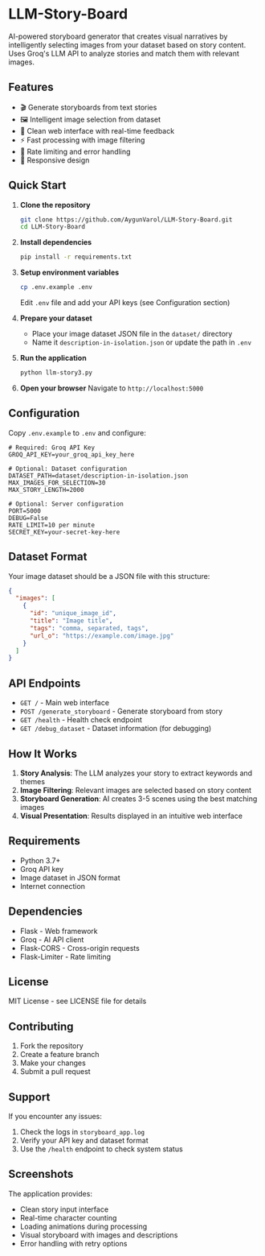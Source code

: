 # LLM-Story-Board

AI-powered storyboard generator that creates visual narratives by intelligently selecting images from your dataset based on story content. Uses Groq's LLM API to analyze stories and match them with relevant images.

## Features

- 🎬 Generate storyboards from text stories
- 🖼️ Intelligent image selection from dataset
- 🎨 Clean web interface with real-time feedback
- ⚡ Fast processing with image filtering
- 🔄 Rate limiting and error handling
- 📱 Responsive design

## Quick Start

1. **Clone the repository**
   ```bash
   git clone https://github.com/AygunVarol/LLM-Story-Board.git
   cd LLM-Story-Board
   ```

2. **Install dependencies**
   ```bash
   pip install -r requirements.txt
   ```

3. **Setup environment variables**
   ```bash
   cp .env.example .env
   ```
   Edit `.env` file and add your API keys (see Configuration section)

4. **Prepare your dataset**
   - Place your image dataset JSON file in the `dataset/` directory
   - Name it `description-in-isolation.json` or update the path in `.env`

5. **Run the application**
   ```bash
   python llm-story3.py
   ```

6. **Open your browser**
   Navigate to `http://localhost:5000`

## Configuration

Copy `.env.example` to `.env` and configure:

```env
# Required: Groq API Key
GROQ_API_KEY=your_groq_api_key_here

# Optional: Dataset configuration
DATASET_PATH=dataset/description-in-isolation.json
MAX_IMAGES_FOR_SELECTION=30
MAX_STORY_LENGTH=2000

# Optional: Server configuration
PORT=5000
DEBUG=False
RATE_LIMIT=10 per minute
SECRET_KEY=your-secret-key-here
```

## Dataset Format

Your image dataset should be a JSON file with this structure:

```json
{
  "images": [
    {
      "id": "unique_image_id",
      "title": "Image title",
      "tags": "comma, separated, tags",
      "url_o": "https://example.com/image.jpg"
    }
  ]
}
```

## API Endpoints

- `GET /` - Main web interface
- `POST /generate_storyboard` - Generate storyboard from story
- `GET /health` - Health check endpoint
- `GET /debug_dataset` - Dataset information (for debugging)

## How It Works

1. **Story Analysis**: The LLM analyzes your story to extract keywords and themes
2. **Image Filtering**: Relevant images are selected based on story content
3. **Storyboard Generation**: AI creates 3-5 scenes using the best matching images
4. **Visual Presentation**: Results displayed in an intuitive web interface

## Requirements

- Python 3.7+
- Groq API key
- Image dataset in JSON format
- Internet connection

## Dependencies

- Flask - Web framework
- Groq - AI API client
- Flask-CORS - Cross-origin requests
- Flask-Limiter - Rate limiting

## License

MIT License - see LICENSE file for details

## Contributing

1. Fork the repository
2. Create a feature branch
3. Make your changes
4. Submit a pull request

## Support

If you encounter any issues:
1. Check the logs in `storyboard_app.log`
2. Verify your API key and dataset format
3. Use the `/health` endpoint to check system status

## Screenshots

The application provides:
- Clean story input interface
- Real-time character counting
- Loading animations during processing
- Visual storyboard with images and descriptions
- Error handling with retry options
